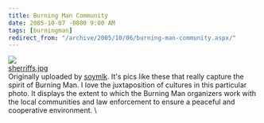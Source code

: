 ```yaml
---
title: Burning Man Community
date: 2005-10-07 -0800 9:00 AM
tags: [burningman]
redirect_from: "/archive/2005/10/06/burning-man-community.aspx/"
---
```


[![](https://static.flickr.com/29/50347517_110d2918a9_m.jpg)](http://www.flickr.com/photos/mlk/50347517/ "photo sharing")
\
 [sherriffs.jpg](http://www.flickr.com/photos/mlk/50347517/) \
 Originally uploaded by [soymlk](http://www.flickr.com/people/mlk/).
It's pics like these that really capture the spirit of Burning Man. I
love the juxtaposition of cultures in this particular photo. It displays
the extent to which the Burning Man organizers work with the local
communities and law enforcement to ensure a peaceful and cooperative
environment. \


